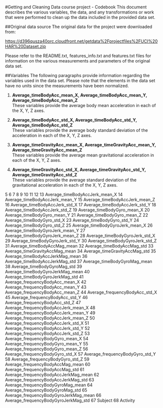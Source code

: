 #Getting and Cleaning Data course project - Codebook
This document describes the various variables, the data, and any transformations or work that were performed to clean up the data included in the provided data set.

##Original data source
The original data for the project were downloaded from:

https://d396qusza40orc.cloudfront.net/getdata%2Fprojectfiles%2FUCI%20HAR%20Dataset.zip  

Please refer to the README.txt, features_info.txt and features.txt files for information on the various measurements and parameters of the original data set.

##Variables
The following paragraphs provide information regarding the variables used in the data set. Please note that the elements in the data set have no units since the measurements have been normalized.  
1. **Average_timeBodyAcc_mean_X, Average_timeBodyAcc_mean_Y, Average_timeBodyAcc_mean_Z**  
These variables provide the average body mean acceleration in each of the X, Y, Z axes.  

2. **Average_timeBodyAcc_std_X, Average_timeBodyAcc_std_Y, Average_timeBodyAcc_std_Z**  
These variables provide the average body standard deviation of the acceleration in each of the X, Y, Z axes.  


3. **Average_timeGravityAcc_mean_X, Average_timeGravityAcc_mean_Y, Average_timeGravityAcc_mean_Z**  
These variables provide the average mean gravitational acceleration in each of the X, Y, Z axes.  


4. **Average_timeGravityAcc_std_X, Average_timeGravityAcc_std_Y, Average_timeGravityAcc_std_Z**  
These variables provide the average standard deviation of the gravitational acceleration in each of the X, Y, Z axes.  



5 
6 
7 
8 
9 
10 
11 
12 
13 Average_timeBodyAccJerk_mean_X
14 Average_timeBodyAccJerk_mean_Y
15 Average_timeBodyAccJerk_mean_Z
16 Average_timeBodyAccJerk_std_X
17 Average_timeBodyAccJerk_std_Y
18 Average_timeBodyAccJerk_std_Z
19 Average_timeBodyGyro_mean_X
20 Average_timeBodyGyro_mean_Y
21 Average_timeBodyGyro_mean_Z
22 Average_timeBodyGyro_std_X
23 Average_timeBodyGyro_std_Y
24 Average_timeBodyGyro_std_Z
25 Average_timeBodyGyroJerk_mean_X
26 Average_timeBodyGyroJerk_mean_Y
27 Average_timeBodyGyroJerk_mean_Z
28 Average_timeBodyGyroJerk_std_X
29 Average_timeBodyGyroJerk_std_Y
30 Average_timeBodyGyroJerk_std_Z
31 Average_timeBodyAccMag_mean
32 Average_timeBodyAccMag_std
33 Average_timeGravityAccMag_mean
34 Average_timeGravityAccMag_std
35 Average_timeBodyAccJerkMag_mean
36 Average_timeBodyAccJerkMag_std
37 Average_timeBodyGyroMag_mean
38 Average_timeBodyGyroMag_std
39 Average_timeBodyGyroJerkMag_mean
40 Average_timeBodyGyroJerkMag_std
41 Average_frequencyBodyAcc_mean_X
42 Average_frequencyBodyAcc_mean_Y
43 Average_frequencyBodyAcc_mean_Z
44 Average_frequencyBodyAcc_std_X
45 Average_frequencyBodyAcc_std_Y
46 Average_frequencyBodyAcc_std_Z
47 Average_frequencyBodyAccJerk_mean_X
48 Average_frequencyBodyAccJerk_mean_Y
49 Average_frequencyBodyAccJerk_mean_Z
50 Average_frequencyBodyAccJerk_std_X
51 Average_frequencyBodyAccJerk_std_Y
52 Average_frequencyBodyAccJerk_std_Z
53 Average_frequencyBodyGyro_mean_X
54 Average_frequencyBodyGyro_mean_Y
55 Average_frequencyBodyGyro_mean_Z
56 Average_frequencyBodyGyro_std_X
57 Average_frequencyBodyGyro_std_Y
58 Average_frequencyBodyGyro_std_Z
59 Average_frequencyBodyAccMag_mean
60 Average_frequencyBodyAccMag_std
61 Average_frequencyBodyAccJerkMag_mean
62 Average_frequencyBodyAccJerkMag_std
63 Average_frequencyBodyGyroMag_mean
64 Average_frequencyBodyGyroMag_std
65 Average_frequencyBodyGyroJerkMag_mean
66 Average_frequencyBodyGyroJerkMag_std
67 Subject
68 Activity